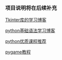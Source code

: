 ### 项目说明将在后续补充

[Tkinter库的学习博客](https://blog.csdn.net/qq_48979387/article/details/125706562)

[python基础语法学习博客](https://blog.csdn.net/euffylee/article/details/129542688)

[python优质课程推荐](https://www.bilibili.com/video/BV1s3411G7yM/?spm_id_from=333.337.search-card.all.click&vd_source=921eada654978852ca851819f83a0806)

[pygame教程](https://blog.csdn.net/weixin_45568391/article/details/111562741)